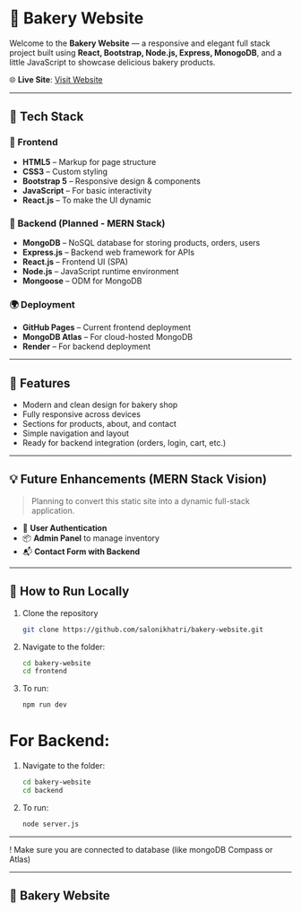 # 🧁 Bakery Website

Welcome to the **Bakery Website** — a responsive and elegant full stack project built using **React, Bootstrap, Node.js, Express, MonogoDB**, and a little JavaScript to showcase delicious bakery products.

🌐 **Live Site**: [Visit Website](https://salonikhatri.github.io/bakery-website/)


---

## 🔧 Tech Stack

### 🧁 Frontend
- **HTML5** – Markup for page structure  
- **CSS3** – Custom styling  
- **Bootstrap 5** – Responsive design & components  
- **JavaScript** – For basic interactivity  
- **React.js** – To make the UI dynamic

### 🧠 Backend (Planned - MERN Stack)
- **MongoDB** – NoSQL database for storing products, orders, users  
- **Express.js** – Backend web framework for APIs  
- **React.js** – Frontend UI (SPA)  
- **Node.js** – JavaScript runtime environment  
- **Mongoose** – ODM for MongoDB  

### 🌍 Deployment
- **GitHub Pages** – Current frontend deployment  
- **MongoDB Atlas** – For cloud-hosted MongoDB  
- **Render** – For backend deployment 

---

## 🎯 Features

- Modern and clean design for bakery shop  
- Fully responsive across devices  
- Sections for products, about, and contact  
- Simple navigation and layout  
- Ready for backend integration (orders, login, cart, etc.)

---

## 💡 Future Enhancements (MERN Stack Vision)

> Planning to convert this static site into a dynamic full-stack application.

- 🔐 **User Authentication**  
- 📦 **Admin Panel** to manage inventory  
- 📬 **Contact Form with Backend**  

---

## 🚀 How to Run Locally

1. Clone the repository  
   ```bash
   git clone https://github.com/salonikhatri/bakery-website.git

2. Navigate to the folder: 
   ```bash
   cd bakery-website
   cd frontend

3. To run: 
    ```bash
    npm run dev

# For Backend:
1. Navigate to the folder: 
   ```bash
   cd bakery-website
   cd backend

2. To run: 
    ```bash
    node server.js

---
! Make sure you are connected to database (like mongoDB Compass or Atlas)

---
## 🧁 Bakery Website